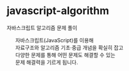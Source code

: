 # javascript-algorithm
자바스크립트 알고리즘 문제 풀이
<ol>
자바스크립트(JavaScript)를 이용해<br>
자료구조와 알고리즘 기초·중급 개념을 확실히 잡고<br>
다양한 문제를 통해 어떤 문제도 해결할 수 있는<br>
문제 해결력을 기르게 됩니다.
